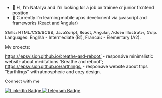 - 👋 Hi, I’m Natallya and I'm looking for a job on trainee or junior frontend position
- 👀 Currently I’m learning mobile apps develoment via javascript and frameworks (React and Angular)

Skills: HTML/CSS/SCSS, JavaScript, React, Angular, Adobe Illustrator, Gulp.
Languages: English - Intermediate (B1), Francais - Elementary (A2).

My projects: 

https://lepsvision.github.io/breathe-and-reboot/ - responsive minimalistic website 
about meditations "Breathe and reboot";
https://lepsvision.github.io/earthlings/ - responsive website about trips "Earthlings" with atmospheric and cozy design.

Connect with me:

<a href="https://www.linkedin.com/in/lepsvidze/">
    <img src="https://img.shields.io/badge/LinkedIn-blue?style=for-the-badge&logo=linkedin&logoColor=white" alt="LinkedIn Badge"/>
  </a>
<a href="https://t.me/lepsvidze">
    <img src="https://img.shields.io/badge/Telegram-blue?style=for-the-badge&logo=telegram&logoColor=white" alt="Telegram Badge"/>
  </a> 







